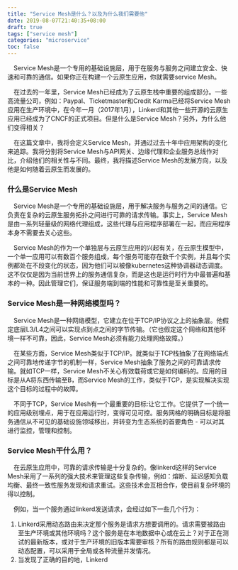 ```yaml
---
title: "Service Mesh是什么？以及为什么我们需要他"
date: 2019-08-07T21:40:35+08:00
draft: true
tags: ["service mesh"]
categories: "microservice"
toc: false
---
```

&emsp;Service Mesh是一个专用的基础设施层，用于在服务与服务之间建立安全、快速和可靠的通信。如果你正在构建一个云原生应用，你就需要service Mesh。  

&emsp;在过去的一年里，Service Mesh已经成为了云原生栈中重要的组成部分。一些高流量公司，例如：Paypal、Ticketmaster和Credit Karma已经将Service Mesh应用在生产环境中，在今年一月（2017年1月），Linkerd和其他一些开源的云原生应用已经成为了CNCF的正式项目。但是什么是Service Mesh？另外，为什么他们变得相关？ 

&emsp;在这篇文章中，我将会定义Service Mesh，并通过过去十年中应用架构的变化来追踪。我将分别将Service Mesh与API网关、边缘代理和企业服务总线作对比，介绍他们的相关性与不同。最终，我将描述Service Mesh的发展方向，以及他是如何随着云原生而发展的。  

### 什么是Service Mesh

&emsp;Service Mesh是一个专用的基础设施层，用于解决服务与服务之间的通信。它负责在复杂的云原生服务拓扑之间进行可靠的请求传输。事实上，Service Mesh是由一系列轻量级的网络代理组成，这些代理与应用程序部署在一起，而应用程序本身不需要去关心这些。

&emsp;Service Mesh的作为一个单独层与云原生应用的兴起有关，在云原生模型中，一个单一应用可以有数百个服务组成，每个服务可能存在数千个实例，并且每个实例都处在不段变化的状态，因为他们可以被像kubernetes这种协调器动态调度。这不仅仅是因为当前世界上的服务通信复杂，而是这也是运行时行为中最普遍和基本的一种。因此管理它们，保证服务端到端的性能和可靠性是至关重要的。

### Service Mesh是一种网络模型吗？
&emsp;Service Mesh是一种网络模型，它建立在位于TCP/IP协议之上的抽象层。他假定底层L3/L4之间可以实现点到点之间的字节传输。（它也假定这个网络和其他环境一样不可靠，因此，Service Mesh必须有能力处理网络故障。）

&emsp;在某些方面，Service Mesh类似于TCP/IP。就类似于TCP栈抽象了在网络端点之间可靠地传递字节的机制一样，Service Mesh抽象了服务之间的可靠请求传输。就如TCP一样，Service Mesh不关心有效载荷或它是如何编码的。应用的目标是从A将东西传输至B，而Service Mesh的工作，类似于TCP，是实现解决实现这个目标的过程中的故障。

&emsp;不同于TCP，Service Mesh有一个最重要的目标:让它工作。它提供了一个统一的应用级别埋点，用于在应用运行时，变得可见可控。服务网格的明确目标是将服务通信从不可见的基础设施领域移出，并转变为生态系统的首要角色 - 可以对其进行监控，管理和控制。

### Service Mesh干什么用？

&emsp;在云原生应用中，可靠的请求传输是十分复杂的。像linkerd这样的Service Mesh采用了一系列的强大技术来管理这些复杂传输，例如：熔断、延迟感知负载均衡、最终一致性服务发现和请求重试。这些技术会互相合作，使目前复杂环境的得以控制。

&emsp;例如，当一个服务通过linkerd发送请求，会经过如下一些几个行为：

1. Linkerd采用动态路由来决定那个服务是请求方想要调用的。请求需要被路由至生产环境或其他环境吗？这个服务是在本地数据中心或在云上？对于正在测试的最新版本，或对于生产环境的旧版本需要审核？所有的路由规则都是可以动态配置，可以采用于全局或各种流量并发情况。
2. 当发现了正确的目的地，Linkerd